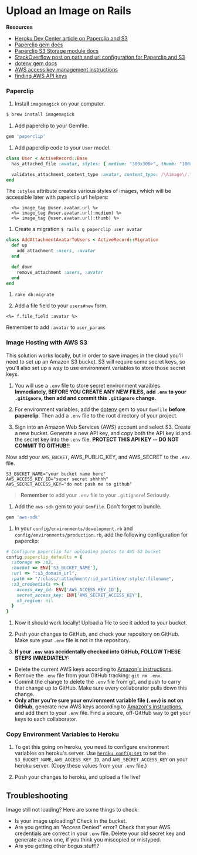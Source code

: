 # Upload an Image on Rails


**Resources**

* [Heroku Dev Center article on Paperclip and S3](https://devcenter.heroku.com/articles/paperclip-s3)
* [Paperclip gem docs](https://github.com/thoughtbot/paperclip)
* [Paperclip S3 Storage module docs](http://www.rubydoc.info/gems/paperclip/Paperclip/Storage/S3)
* [StackOverflow post on path and url configuration for Paperclip and S3](http://stackoverflow.com/questions/11094761/setting-up-buckets-name-placed-domain-style-bucket-s3-amazonaws-com-with-rail)
* [dotenv gem docs](https://github.com/bkeepers/dotenv)
* [AWS access key management instructions](http://docs.aws.amazon.com/general/latest/gr/managing-aws-access-keys.html)
* [finding AWS API keys](http://www.cloudberrylab.com/blog/how-to-find-your-aws-access-key-id-and-secret-access-key-and-register-with-cloudberry-s3-explorer/)

### Paperclip

1. Install `imagemagick` on your computer.

  ```bash
  $ brew install imagemagick
  ```

1. Add paperclip to your Gemfile.

  ```ruby
  gem 'paperclip'
  ```

1. Add paperclip code to your `User` model.

  ```ruby
  class User < ActiveRecord::Base
    has_attached_file :avatar, styles: { medium: "300x300>", thumb: "100x100>" }

    validates_attachment_content_type :avatar, content_type: /\Aimage\/.*\Z/
  end
  ```

  The `:styles` attribute creates various styles of images, which will be accessible later with paperclip url helpers:

  ```
    <%= image_tag @user.avatar.url %>
    <%= image_tag @user.avatar.url(:medium) %>
    <%= image_tag @user.avatar.url(:thumb) %>
  ```

1. Create a migration `$ rails g paperclip user avatar`

  ```ruby
  class AddAttachmentAvatarToUsers < ActiveRecord::Migration
    def up
      add_attachment :users, :avatar
    end

    def down
      remove_attachment :users, :avatar
    end
  end
  ```

1. `rake db:migrate`

1. Add a file field to your `users#new` form.

  ```
  <%= f.file_field :avatar %>
  ```
  Remember to add `:avatar` to `user_params`

### Image Hosting with AWS S3

This solution works locally, but in order to save images in the cloud you'll need to set up an Amazon S3 bucket. S3 will require some secret keys, so you'll also set up a way to use environment variables to store those secret keys.


1. You will use a `.env` file to store secret environment varaibles. **Immediately, BEFORE YOU CREATE ANY NEW FILES, add `.env` to your `.gitignore`, then add and commit this `.gitignore` change.**

1. For environment variables, add the [dotenv](https://github.com/bkeepers/dotenv) gem to your `Gemfile` **before paperclip**. Then add a `.env` file to the root directory of your project.  


1. Sign into an Amazon Web Services (AWS) account and select S3. Create a new bucket. Generate a new API key, and copy both the API key id and the secret key into the `.env` file.  **PROTECT THIS API KEY -- DO NOT COMMIT TO GITHUB!!**

  Now add your `AWS_BUCKET`, AWS_PUBLIC_KEY, and AWS_SECRET to the `.env` file.

  ```
  S3_BUCKET_NAME="your bucket name here"
  AWS_ACCESS_KEY_ID="super secret shhhhh"
  AWS_SECRET_ACCESS_KEY="do not push me to github"
  ```

  > **Remember** to add your `.env` file to your `.gitignore`! Seriously.


1. Add the `aws-sdk` gem to your `Gemfile`. Don't forget to bundle.

  ```ruby
  gem 'aws-sdk'
  ```


1. In your `config/environments/development.rb` and `config/environments/production.rb`, add the following configuration for paperclip:

  ```ruby
  # Configure paperclip for uploading photos to AWS S3 bucket
  config.paperclip_defaults = {
    :storage => :s3,
    :bucket => ENV['S3_BUCKET_NAME'],
    :url => ":s3_domain_url",
    :path => "/:class/:attachment/:id_partition/:style/:filename",
    :s3_credentials => {
      access_key_id: ENV['AWS_ACCESS_KEY_ID'],
      secret_access_key: ENV['AWS_SECRET_ACCESS_KEY'],
      s3_region: nil
    }
  }
  ```

1. Now it should work locally! Upload a file to see it added to your bucket.

1. Push your changes to GitHub, and check your repository on GitHub. Make sure your `.env` file is not in the repository.

1. **If your `.env` was accidentally checked into GitHub, FOLLOW THESE STEPS IMMEDIATELY:**

  * Delete the current AWS keys according to [Amazon's instructions](http://docs.aws.amazon.com/general/latest/gr/managing-aws-access-keys.html).    
  * Remove the `.env` file from your GitHub tracking:  `git rm .env`.  
  * Commit the change to delete the `.env` file from git, and push to carry that change up to GitHub. Make sure every collaborator pulls down this change.   
  * **Only after you're sure your environment variable file (`.env`) is not on GitHub**, generate new AWS keys according  to [Amazon's instructions](http://docs.aws.amazon.com/general/latest/gr/managing-aws-access-keys.html), and add them to your `.env` file.  Find a secure, off-GitHub way to get your keys to each collaborator.  

### Copy Environment Variables to Heroku

1. To get this going on heroku, you need to configure environment variables on heroku's server.  Use [`heroku config:set`](https://devcenter.heroku.com/articles/config-vars) to set the `S3_BUCKET_NAME`, `AWS_ACCESS_KEY_ID`, and `AWS_SECRET_ACCESS_KEY` on your heroku server. (Copy these values from your `.env` file.)

1. Push your changes to heroku, and upload a file live!

## Troubleshooting

Image still not loading? Here are some things to check:

  * Is your image uploading? Check in the bucket.  
  * Are you getting an "Access Denied" error? Check that your AWS credentials are correct in your `.env` file. Delete your old secret key and generate a new one, if you think you miscopied or mistyped.  
  * Are you getting other bogus stuff!?  

